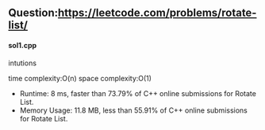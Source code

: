 ## Question:https://leetcode.com/problems/rotate-list/

#### sol1.cpp
intutions

time complexity:O(n)
space complexity:O(1)

* Runtime: 8 ms, faster than 73.79% of C++ online submissions for Rotate List.
* Memory Usage: 11.8 MB, less than 55.91% of C++ online submissions for Rotate List.
